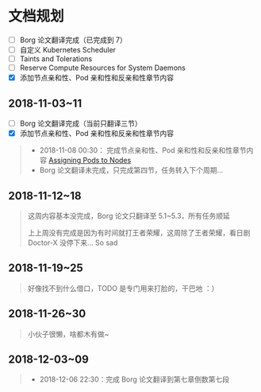 # 文档规划

- [ ] Borg 论文翻译完成（已完成到 7）
- [ ] 自定义 Kubernetes Scheduler
- [ ] Taints and Tolerations
- [ ] Reserve Compute Resources for System Daemons
- [x] 添加节点亲和性、Pod 亲和性和反亲和性章节内容

## 2018-11-03~11

- [ ] Borg 论文翻译完成（当前只翻译三节）
- [x] 添加节点亲和性、Pod 亲和性和反亲和性章节内容
  
> * 2018-11-08 00:30： 完成节点亲和性、Pod 亲和性和反亲和性章节内容 [Assigning Pods to Nodes](/k8s/assigning-pods-to-nodes.html) 
> * Borg 论文翻译未完成，只完成第四节，任务转入下个周期...

## 2018-11-12~18

> 这周内容基本没完成，Borg 论文只翻译至 5.1~5.3，所有任务顺延
>
> 上上周没有完成是因为有时间就打王者荣耀，这周除了王者荣耀，看日剧 Doctor-X 没停下来... So sad

## 2018-11-19~25

>  好像找不到什么借口，TODO 是专门用来打脸的，干巴地 ：）

## 2018-11-26~30

> 小伙子很懒，啥都木有做~

## 2018-12-03~09

> * 2018-12-06 22:30：完成 Borg 论文翻译到第七章倒数第七段 
